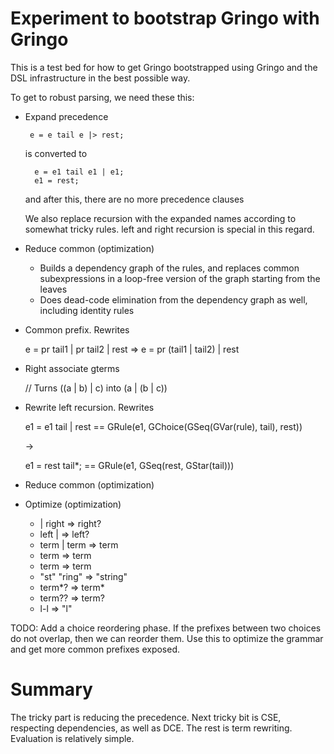 # Experiment to bootstrap Gringo with Gringo

This is a test bed for how to get Gringo bootstrapped using
Gringo and the DSL infrastructure in the best possible way.

To get to robust parsing, we need these this:

- Expand precedence

   	   e = e tail e |> rest;

   is converted to

		e = e1 tail e1 | e1;
		e1 = rest;

  and after this, there are no more precedence clauses

  We also replace recursion with the expanded names according to somewhat
  tricky rules. left and right recursion is special in this regard.

- Reduce common (optimization)
  -  Builds a dependency graph of the rules, and replaces common subexpressions
     in a loop-free version of the graph starting from the leaves
  -  Does dead-code elimination from the dependency graph as well, including 
     identity rules

- Common prefix. Rewrites

	e = pr tail1 | pr tail2 | rest
		=>
	e = pr (tail1 | tail2) | rest
 
- Right associate gterms

	// Turns ((a | b) | c)  into (a | (b | c))
  
- Rewrite left recursion. Rewrites

	e1 = e1 tail | rest
	== GRule(e1, GChoice(GSeq(GVar(rule), tail), rest))

	-> 

	e1 = rest tail*;
	== GRule(e1, GSeq(rest, GStar(tail)))

- Reduce common (optimization)

- Optimize (optimization)
  - <epsilon> | right   => right?
  - left | <epsilon>    => left?
  - term | term  		=> term
  - <epsilon> term   => term
  - term <epsilon>   => term
  - "st" "ring"  	 => "string"
  - term*?           => term*
  - term??           => term?
  - l-l   => "l"

TODO:
Add a choice reordering phase.
If the prefixes between two choices do not overlap,
then we can reorder them. Use this to optimize the
grammar and get more common prefixes exposed.

# Summary

The tricky part is reducing the precedence.
Next tricky bit is CSE, respecting dependencies, as
well as DCE.
The rest is term rewriting.
Evaluation is relatively simple.
